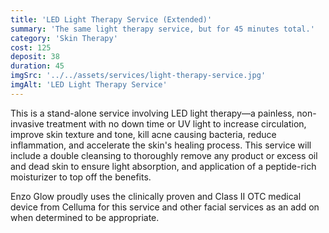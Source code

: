 ```yaml
---
title: 'LED Light Therapy Service (Extended)'
summary: 'The same light therapy service, but for 45 minutes total.'
category: 'Skin Therapy'
cost: 125
deposit: 38
duration: 45
imgSrc: '../../assets/services/light-therapy-service.jpg'
imgAlt: 'LED Light Therapy Service'
---
```


This is a stand-alone service involving LED light therapy—a painless, non-invasive treatment with no down time or UV light to increase circulation, improve skin texture and tone, kill acne causing bacteria, reduce inflammation, and accelerate the skin's healing process.
This service will include a double cleansing to thoroughly remove any product or excess oil and dead skin to ensure light absorption, and application of a peptide-rich moisturizer to top off the benefits.

Enzo Glow proudly uses the clinically proven and Class II OTC medical device from Celluma for this service and other facial services as an add on when determined to be appropriate.
